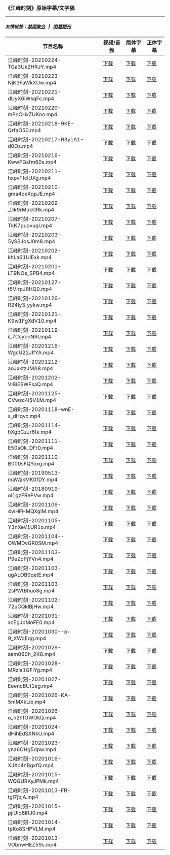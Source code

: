 ### 《江峰时刻》原始字幕/文字稿
---
##### 友情链接：[禁闻聚合](https://github.com/gfw-breaker/banned-news) &nbsp;&nbsp;|&nbsp;&nbsp; [明慧期刊](https://github.com/gfw-breaker/mh-qikan) 
| 节目名称 | 视频/音频 | 简体字幕 | 正体字幕 |
|---|---|---|---|
| 江峰时刻-20210224-TGa3Uk2HRJY.mp4 | [下载](https://y2mate.com/zh-cn/search/TGa3Uk2HRJY) | [下载](../channels/jiangfeng/_TGa3Uk2HRJY.srt?raw=true) | [下载](../channels/jiangfeng/_TGa3Uk2HRJY.tw.srt?raw=true) | 
| 江峰时刻-20210223-NjK3FaWkXUw.mp4 | [下载](https://y2mate.com/zh-cn/search/NjK3FaWkXUw) | [下载](../channels/jiangfeng/_NjK3FaWkXUw.srt?raw=true) | [下载](../channels/jiangfeng/_NjK3FaWkXUw.tw.srt?raw=true) | 
| 江峰时刻-20210221-dUyX6iWkqFc.mp4 | [下载](https://y2mate.com/zh-cn/search/dUyX6iWkqFc) | [下载](../channels/jiangfeng/_dUyX6iWkqFc.srt?raw=true) | [下载](../channels/jiangfeng/_dUyX6iWkqFc.tw.srt?raw=true) | 
| 江峰时刻-20210220-mPnCHxZUKno.mp4 | [下载](https://y2mate.com/zh-cn/search/mPnCHxZUKno) | [下载](../channels/jiangfeng/_mPnCHxZUKno.srt?raw=true) | [下载](../channels/jiangfeng/_mPnCHxZUKno.tw.srt?raw=true) | 
| 江峰时刻-20210218-9KE-QrfaO50.mp4 | [下载](https://y2mate.com/zh-cn/search/9KE-QrfaO50) | [下载](../channels/jiangfeng/_9KE-QrfaO50.srt?raw=true) | [下载](../channels/jiangfeng/_9KE-QrfaO50.tw.srt?raw=true) | 
| 江峰时刻-20210217-R3y1A1-d0Os.mp4 | [下载](https://y2mate.com/zh-cn/search/R3y1A1-d0Os) | [下载](../channels/jiangfeng/_R3y1A1-d0Os.srt?raw=true) | [下载](../channels/jiangfeng/_R3y1A1-d0Os.tw.srt?raw=true) | 
| 江峰时刻-20210216-KwwPGsfm60s.mp4 | [下载](https://y2mate.com/zh-cn/search/KwwPGsfm60s) | [下载](../channels/jiangfeng/_KwwPGsfm60s.srt?raw=true) | [下载](../channels/jiangfeng/_KwwPGsfm60s.tw.srt?raw=true) | 
| 江峰时刻-20210211-hxpvTfcIUXg.mp4 | [下载](https://y2mate.com/zh-cn/search/hxpvTfcIUXg) | [下载](../channels/jiangfeng/_hxpvTfcIUXg.srt?raw=true) | [下载](../channels/jiangfeng/_hxpvTfcIUXg.tw.srt?raw=true) | 
| 江峰时刻-20210210-gma4qxXqpJE.mp4 | [下载](https://y2mate.com/zh-cn/search/gma4qxXqpJE) | [下载](../channels/jiangfeng/_gma4qxXqpJE.srt?raw=true) | [下载](../channels/jiangfeng/_gma4qxXqpJE.tw.srt?raw=true) | 
| 江峰时刻-20210209-_Dk9rMukGRk.mp4 | [下载](https://y2mate.com/zh-cn/search/_Dk9rMukGRk) | [下载](../channels/jiangfeng/__Dk9rMukGRk.srt?raw=true) | [下载](../channels/jiangfeng/__Dk9rMukGRk.tw.srt?raw=true) | 
| 江峰时刻-20210207-TkK7puovuqI.mp4 | [下载](https://y2mate.com/zh-cn/search/TkK7puovuqI) | [下载](../channels/jiangfeng/_TkK7puovuqI.srt?raw=true) | [下载](../channels/jiangfeng/_TkK7puovuqI.tw.srt?raw=true) | 
| 江峰时刻-20210203-5ySSJosJ0m8.mp4 | [下载](https://y2mate.com/zh-cn/search/5ySSJosJ0m8) | [下载](../channels/jiangfeng/_5ySSJosJ0m8.srt?raw=true) | [下载](../channels/jiangfeng/_5ySSJosJ0m8.tw.srt?raw=true) | 
| 江峰时刻-20210202-khLa61UlExk.mp4 | [下载](https://y2mate.com/zh-cn/search/khLa61UlExk) | [下载](../channels/jiangfeng/_khLa61UlExk.srt?raw=true) | [下载](../channels/jiangfeng/_khLa61UlExk.tw.srt?raw=true) | 
| 江峰时刻-20210201-LT9NOs_SPB4.mp4 | [下载](https://y2mate.com/zh-cn/search/LT9NOs_SPB4) | [下载](../channels/jiangfeng/_LT9NOs_SPB4.srt?raw=true) | [下载](../channels/jiangfeng/_LT9NOs_SPB4.tw.srt?raw=true) | 
| 江峰时刻-20210127-t5VIrpJ6HQ0.mp4 | [下载](https://y2mate.com/zh-cn/search/t5VIrpJ6HQ0) | [下载](../channels/jiangfeng/_t5VIrpJ6HQ0.srt?raw=true) | [下载](../channels/jiangfeng/_t5VIrpJ6HQ0.tw.srt?raw=true) | 
| 江峰时刻-20210126-R24Iy3_yykw.mp4 | [下载](https://y2mate.com/zh-cn/search/R24Iy3_yykw) | [下载](../channels/jiangfeng/_R24Iy3_yykw.srt?raw=true) | [下载](../channels/jiangfeng/_R24Iy3_yykw.tw.srt?raw=true) | 
| 江峰时刻-20210121-K9w1FgXdV10.mp4 | [下载](https://y2mate.com/zh-cn/search/K9w1FgXdV10) | [下载](../channels/jiangfeng/_K9w1FgXdV10.srt?raw=true) | [下载](../channels/jiangfeng/_K9w1FgXdV10.tw.srt?raw=true) | 
| 江峰时刻-20210119-iL7CsybnNRI.mp4 | [下载](https://y2mate.com/zh-cn/search/iL7CsybnNRI) | [下载](../channels/jiangfeng/_iL7CsybnNRI.srt?raw=true) | [下载](../channels/jiangfeng/_iL7CsybnNRI.tw.srt?raw=true) | 
| 江峰时刻-20201216-WgcU22JIfYA.mp4 | [下载](https://y2mate.com/zh-cn/search/WgcU22JIfYA) | [下载](../channels/jiangfeng/_WgcU22JIfYA.srt?raw=true) | [下载](../channels/jiangfeng/_WgcU22JIfYA.tw.srt?raw=true) | 
| 江峰时刻-20201212-aoJxktzJMA8.mp4 | [下载](https://y2mate.com/zh-cn/search/aoJxktzJMA8) | [下载](../channels/jiangfeng/_aoJxktzJMA8.srt?raw=true) | [下载](../channels/jiangfeng/_aoJxktzJMA8.tw.srt?raw=true) | 
| 江峰时刻-20201202-VI8iESWFsaQ.mp4 | [下载](https://y2mate.com/zh-cn/search/VI8iESWFsaQ) | [下载](../channels/jiangfeng/_VI8iESWFsaQ.srt?raw=true) | [下载](../channels/jiangfeng/_VI8iESWFsaQ.tw.srt?raw=true) | 
| 江峰时刻-20201125-CVwzc4i5V1M.mp4 | [下载](https://y2mate.com/zh-cn/search/CVwzc4i5V1M) | [下载](../channels/jiangfeng/_CVwzc4i5V1M.srt?raw=true) | [下载](../channels/jiangfeng/_CVwzc4i5V1M.tw.srt?raw=true) | 
| 江峰时刻-20201118-wnE-s_dHqvc.mp4 | [下载](https://y2mate.com/zh-cn/search/wnE-s_dHqvc) | [下载](../channels/jiangfeng/_wnE-s_dHqvc.srt?raw=true) | [下载](../channels/jiangfeng/_wnE-s_dHqvc.tw.srt?raw=true) | 
| 江峰时刻-20201114-hXgbCzJr6tk.mp4 | [下载](https://y2mate.com/zh-cn/search/hXgbCzJr6tk) | [下载](../channels/jiangfeng/_hXgbCzJr6tk.srt?raw=true) | [下载](../channels/jiangfeng/_hXgbCzJr6tk.tw.srt?raw=true) | 
| 江峰时刻-20201111-E50sOk_DFr0.mp4 | [下载](https://y2mate.com/zh-cn/search/E50sOk_DFr0) | [下载](../channels/jiangfeng/_E50sOk_DFr0.srt?raw=true) | [下载](../channels/jiangfeng/_E50sOk_DFr0.tw.srt?raw=true) | 
| 江峰时刻-20201110-B000sFQYoxg.mp4 | [下载](https://y2mate.com/zh-cn/search/B000sFQYoxg) | [下载](../channels/jiangfeng/_B000sFQYoxg.srt?raw=true) | [下载](../channels/jiangfeng/_B000sFQYoxg.tw.srt?raw=true) | 
| 江峰时刻-20190513-maWakMK0fDY.mp4 | [下载](https://y2mate.com/zh-cn/search/maWakMK0fDY) | [下载](../channels/jiangfeng/_maWakMK0fDY.srt?raw=true) | [下载](../channels/jiangfeng/_maWakMK0fDY.tw.srt?raw=true) | 
| 江峰时刻-20180919-oi1gzFRePVw.mp4 | [下载](https://y2mate.com/zh-cn/search/oi1gzFRePVw) | [下载](../channels/jiangfeng/_oi1gzFRePVw.srt?raw=true) | [下载](../channels/jiangfeng/_oi1gzFRePVw.tw.srt?raw=true) | 
| 江峰时刻-20201106-4wHFHMQXglM.mp4 | [下载](https://y2mate.com/zh-cn/search/4wHFHMQXglM) | [下载](../channels/jiangfeng/_4wHFHMQXglM.srt?raw=true) | [下载](../channels/jiangfeng/_4wHFHMQXglM.tw.srt?raw=true) | 
| 江峰时刻-20201105-Y3nXeV1UR1o.mp4 | [下载](https://y2mate.com/zh-cn/search/Y3nXeV1UR1o) | [下载](../channels/jiangfeng/_Y3nXeV1UR1o.srt?raw=true) | [下载](../channels/jiangfeng/_Y3nXeV1UR1o.tw.srt?raw=true) | 
| 江峰时刻-20201104--OWMDvGR0SM.mp4 | [下载](https://y2mate.com/zh-cn/search/-OWMDvGR0SM) | [下载](../channels/jiangfeng/_-OWMDvGR0SM.srt?raw=true) | [下载](../channels/jiangfeng/_-OWMDvGR0SM.tw.srt?raw=true) | 
| 江峰时刻-20201103-P9eZdPjYVn4.mp4 | [下载](https://y2mate.com/zh-cn/search/P9eZdPjYVn4) | [下载](../channels/jiangfeng/_P9eZdPjYVn4.srt?raw=true) | [下载](../channels/jiangfeng/_P9eZdPjYVn4.tw.srt?raw=true) | 
| 江峰时刻-20201103-ugALOB0qetE.mp4 | [下载](https://y2mate.com/zh-cn/search/ugALOB0qetE) | [下载](../channels/jiangfeng/_ugALOB0qetE.srt?raw=true) | [下载](../channels/jiangfeng/_ugALOB0qetE.tw.srt?raw=true) | 
| 江峰时刻-20201103-2sPWtBhuo8g.mp4 | [下载](https://y2mate.com/zh-cn/search/2sPWtBhuo8g) | [下载](../channels/jiangfeng/_2sPWtBhuo8g.srt?raw=true) | [下载](../channels/jiangfeng/_2sPWtBhuo8g.tw.srt?raw=true) | 
| 江峰时刻-20201102-72uCQklBjHw.mp4 | [下载](https://y2mate.com/zh-cn/search/72uCQklBjHw) | [下载](../channels/jiangfeng/_72uCQklBjHw.srt?raw=true) | [下载](../channels/jiangfeng/_72uCQklBjHw.tw.srt?raw=true) | 
| 江峰时刻-20201031-xcEgJbMoFE0.mp4 | [下载](https://y2mate.com/zh-cn/search/xcEgJbMoFE0) | [下载](../channels/jiangfeng/_xcEgJbMoFE0.srt?raw=true) | [下载](../channels/jiangfeng/_xcEgJbMoFE0.tw.srt?raw=true) | 
| 江峰时刻-20201030--o-9_XWqEqg.mp4 | [下载](https://y2mate.com/zh-cn/search/-o-9_XWqEqg) | [下载](../channels/jiangfeng/_-o-9_XWqEqg.srt?raw=true) | [下载](../channels/jiangfeng/_-o-9_XWqEqg.tw.srt?raw=true) | 
| 江峰时刻-20201029-aam060h_2K8.mp4 | [下载](https://y2mate.com/zh-cn/search/aam060h_2K8) | [下载](../channels/jiangfeng/_aam060h_2K8.srt?raw=true) | [下载](../channels/jiangfeng/_aam060h_2K8.tw.srt?raw=true) | 
| 江峰时刻-20201028-MRzla1GFiYg.mp4 | [下载](https://y2mate.com/zh-cn/search/MRzla1GFiYg) | [下载](../channels/jiangfeng/_MRzla1GFiYg.srt?raw=true) | [下载](../channels/jiangfeng/_MRzla1GFiYg.tw.srt?raw=true) | 
| 江峰时刻-20201027-EeencBUt1eg.mp4 | [下载](https://y2mate.com/zh-cn/search/EeencBUt1eg) | [下载](../channels/jiangfeng/_EeencBUt1eg.srt?raw=true) | [下载](../channels/jiangfeng/_EeencBUt1eg.tw.srt?raw=true) | 
| 江峰时刻-20201026-KA-5mMXkLio.mp4 | [下载](https://y2mate.com/zh-cn/search/KA-5mMXkLio) | [下载](../channels/jiangfeng/_KA-5mMXkLio.srt?raw=true) | [下载](../channels/jiangfeng/_KA-5mMXkLio.tw.srt?raw=true) | 
| 江峰时刻-20201026-o_n2hfOWOkQ.mp4 | [下载](https://y2mate.com/zh-cn/search/o_n2hfOWOkQ) | [下载](../channels/jiangfeng/_o_n2hfOWOkQ.srt?raw=true) | [下载](../channels/jiangfeng/_o_n2hfOWOkQ.tw.srt?raw=true) | 
| 江峰时刻-20201024-dHihEdSXNkU.mp4 | [下载](https://y2mate.com/zh-cn/search/dHihEdSXNkU) | [下载](../channels/jiangfeng/_dHihEdSXNkU.srt?raw=true) | [下载](../channels/jiangfeng/_dHihEdSXNkU.tw.srt?raw=true) | 
| 江峰时刻-20201023-yna6OHg5dpw.mp4 | [下载](https://y2mate.com/zh-cn/search/yna6OHg5dpw) | [下载](../channels/jiangfeng/_yna6OHg5dpw.srt?raw=true) | [下载](../channels/jiangfeng/_yna6OHg5dpw.tw.srt?raw=true) | 
| 江峰时刻-20201016-XJXc4nBgxfQ.mp4 | [下载](https://y2mate.com/zh-cn/search/XJXc4nBgxfQ) | [下载](../channels/jiangfeng/_XJXc4nBgxfQ.srt?raw=true) | [下载](../channels/jiangfeng/_XJXc4nBgxfQ.tw.srt?raw=true) | 
| 江峰时刻-20201015-WQGURKyJPMk.mp4 | [下载](https://y2mate.com/zh-cn/search/WQGURKyJPMk) | [下载](../channels/jiangfeng/_WQGURKyJPMk.srt?raw=true) | [下载](../channels/jiangfeng/_WQGURKyJPMk.tw.srt?raw=true) | 
| 江峰时刻-20201013-FR-tgl7jbjA.mp4 | [下载](https://y2mate.com/zh-cn/search/FR-tgl7jbjA) | [下载](../channels/jiangfeng/_FR-tgl7jbjA.srt?raw=true) | [下载](../channels/jiangfeng/_FR-tgl7jbjA.tw.srt?raw=true) | 
| 江峰时刻-20201015-pjiUIq6lRJ0.mp4 | [下载](https://y2mate.com/zh-cn/search/pjiUIq6lRJ0) | [下载](../channels/jiangfeng/_pjiUIq6lRJ0.srt?raw=true) | [下载](../channels/jiangfeng/_pjiUIq6lRJ0.tw.srt?raw=true) | 
| 江峰时刻-20201014-tpKo8SHPVLM.mp4 | [下载](https://y2mate.com/zh-cn/search/tpKo8SHPVLM) | [下载](../channels/jiangfeng/_tpKo8SHPVLM.srt?raw=true) | [下载](../channels/jiangfeng/_tpKo8SHPVLM.tw.srt?raw=true) | 
| 江峰时刻-20201013-VObnwHEZ59s.mp4 | [下载](https://y2mate.com/zh-cn/search/VObnwHEZ59s) | [下载](../channels/jiangfeng/_VObnwHEZ59s.srt?raw=true) | [下载](../channels/jiangfeng/_VObnwHEZ59s.tw.srt?raw=true) | 
